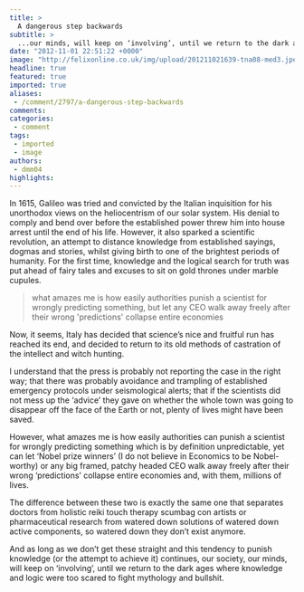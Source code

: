 ```yaml
---
title: >
  A dangerous step backwards
subtitle: >
  ...our minds, will keep on ‘involving’, until we return to the dark ages where knowledge and logic were too scared to fight mythology and bullshit.
date: "2012-11-01 22:51:22 +0000"
image: "http://felixonline.co.uk/img/upload/201211021639-tna08-med3.jpeg"
headline: true
featured: true
imported: true
aliases:
 - /comment/2797/a-dangerous-step-backwards
comments:
categories:
 - comment
tags:
 - imported
 - image
authors:
 - dmm04
highlights:
---
```


In 1615, Galileo was tried and convicted by the Italian inquisition for his unorthodox views on the heliocentrism of our solar system. His denial to comply and bend over before the established power threw him into house arrest until the end of his life. However, it also sparked a scientific revolution, an attempt to distance knowledge from established sayings, dogmas and stories, whilst giving birth to one of the brightest periods of humanity. For the first time, knowledge and the logical search for truth was put ahead of fairy tales and excuses to sit on gold thrones under marble cupules.

> what amazes me is how easily authorities punish a scientist for wrongly predicting something, but let any CEO walk away freely after their wrong 'predictions' collapse entire economies

Now, it seems, Italy has decided that science’s nice and fruitful run has reached its end, and decided to return to its old methods of castration of the intellect and witch hunting.

I understand that the press is probably not reporting the case in the right way; that there was probably avoidance and trampling of established emergency protocols under seismological alerts; that if the scientists did not mess up the ‘advice’ they gave on whether the whole town was going to disappear off the face of the Earth or not, plenty of lives might have been saved.

However, what amazes me is how easily authorities can punish a scientist for wrongly predicting something which is by definition unpredictable, yet can let ‘Nobel prize winners’ (I do not believe in Economics to be Nobel-worthy) or any big framed, patchy headed CEO walk away freely after their wrong ‘predictions’ collapse entire economies and, with them, millions of lives.

The difference between these two is exactly the same one that separates doctors from holistic reiki touch therapy scumbag con artists or pharmaceutical research from watered down solutions of watered down active components, so watered down they don’t exist anymore.

And as long as we don’t get these straight and this tendency to punish knowledge (or the attempt to achieve it) continues, our society, our minds, will keep on ‘involving’, until we return to the dark ages where knowledge and logic were too scared to fight mythology and bullshit.
